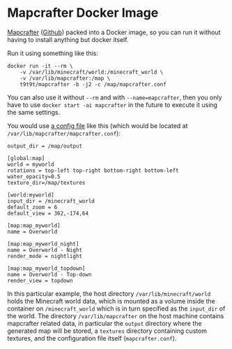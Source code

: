 # Mapcrafter Docker Image

[Mapcrafter](https://mapcrafter.org/index) ([Github](https://github.com/mapcrafter/mapcrafter)) packed into a Docker image, so you
can run it without having to install anything but docker itself.

Run it using something like this:

```
docker run -it --rm \
    -v /var/lib/minecraft/world:/minecraft_world \
    -v /var/lib/mapcrafter:/map \
    t9t9t/mapcrafter -b -j2 -c /map/mapcrafter.conf
```

You can also use it without `--rm` and with `--name=mapcrafter`, then you only have to use `docker start -ai mapcrafter`
in the future to execute it using the same settings.

You would use [a config file](https://docs.mapcrafter.org/builds/stable/configuration.html) like this (which would be
located at `/var/lib/mapcrafter/mapcrafter.conf`):
```
output_dir = /map/output

[global:map]
world = myworld
rotations = top-left top-right bottom-right bottom-left
water_opacity=0.5
texture_dir=/map/textures

[world:myworld]
input_dir = /minecraft_world
default_zoom = 6
default_view = 362,-174,64

[map:map_myworld]
name = Overworld

[map:map_myworld_night]
name = Overworld - Night
render_mode = nightlight

[map:map_myworld_topdown]
name = Overworld - Top-down
render_view = topdown
```

In this particular example, the host directory `/var/lib/minecraft/world` holds the Minecraft world data, which is
mounted as a volume inside the container on `/minecraft_world` which is in turn specified as the `input_dir` of the
world. The directory `/var/lib/mapcrafter` on the host machine contains mapcrafter related data, in particular the
`output` directory where the generated map will be stored, a `textures` directory containing custom textures, and
the configuration file itself (`mapcrafter.conf`).
